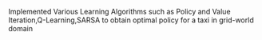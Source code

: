 Implemented Various Learning Algorithms such as Policy and Value Iteration,Q-Learning,SARSA to obtain optimal policy
for a taxi in grid-world domain
